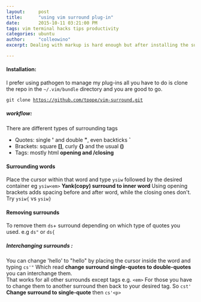 ```yaml
---
layout:     post
title:      "using vim surround plug-in"
date:       2015-10-11 03:21:00 PM
tags: vim terminal hacks tips productivity
categories: ubuntu
author:     "colleowino"
excerpt: Dealing with markup is hard enough but after installing the surround plug-in things got a little easier 

---
```


#### Installation:
I prefer using pathogen to manage my plug-ins all you have to do is clone the repo in the <code>~/.vim/bundle</code> directory and you are good to go. 

<code>git clone https://github.com/tpope/vim-surround.git </code>

##### workflow:
There are different types of surrounding tags

* Quotes: single **'** and double **"**, even backticks **`**
* Brackets: square **[]**, curly **{}** and the usual **()**
* Tags: mostly html <strong> opening and /closing </strong>

#### Surrounding words
Place the cursor within that word and type `ysiw` followed by the desired container eg `ysiw<em>` <strong> Yank(copy) surround to inner word </strong>
Using opening brackets adds spacing before and after word, while the closing ones don't.
Try `ysiw{` vs `ysiw}`

#### Removing surrounds 
To remove them `ds`+ surround depending on which type of quotes you used. e.g `ds"` or `ds{`

##### Interchanging surrounds :
You can change 'hello' to "hello" by placing the cursor inside the word and typing `cs'"`
Which read <strong>change surround single-quotes to double-quotes</strong> you can interchange them.<br/>
That works for all other surrounds except tags e.g.	`<em>` For those you have to change them to another surround then back to your desired tag. So `cst'` <strong>Change surround to single-quote</strong> then `cs'<p>`

